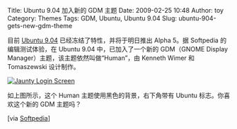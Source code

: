Title: Ubuntu 9.04 加入新的 GDM 主题
Date: 2009-02-25 10:48
Author: toy
Category: Themes
Tags: GDM, Ubuntu, Ubuntu 9.04
Slug: ubuntu-904-gets-new-gdm-theme

目前 [Ubuntu 9.04](http://linuxtoy.org/tag/ubuntu-904)
已经冻结了特性，并将于明日推出 Alpha 5。据 Softpedia 的编辑测试体验，在
Ubuntu 9.04 中，已加入了一个新的 GDM（GNOME Display
Manager）主题，该主题依然叫做“Human”，由 Kenneth Wimer 和 Tomaszewski
设计制作。

[![Jaunty Login
Screen](http://i.linuxtoy.org/images/2009/02/jauntyloginscreen-thumb.jpg)](http://i.linuxtoy.org/images/2009/02/jauntyloginscreen.jpg)

如上图所示，这个 Human 主题使用黑色的背景，右下角带有 Ubuntu
标志。你喜欢这个新的 GDM 主题吗？

[via
[Softpedia](http://news.softpedia.com/news/Ubuntu-9-04-039-s-New-Login-Screen-105319.shtml)]
